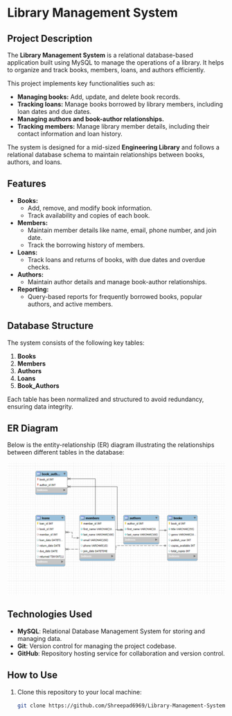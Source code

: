 # Library Management System

## Project Description
The **Library Management System** is a relational database-based application built using MySQL to manage the operations of a library. It helps to organize and track books, members, loans, and authors efficiently.

This project implements key functionalities such as:
- **Managing books:** Add, update, and delete book records.
- **Tracking loans:** Manage books borrowed by library members, including loan dates and due dates.
- **Managing authors and book-author relationships.**
- **Tracking members:** Manage library member details, including their contact information and loan history.

The system is designed for a mid-sized **Engineering Library** and follows a relational database schema to maintain relationships between books, authors, and loans.

## Features
- **Books:** 
  - Add, remove, and modify book information.
  - Track availability and copies of each book.
- **Members:**
  - Maintain member details like name, email, phone number, and join date.
  - Track the borrowing history of members.
- **Loans:**
  - Track loans and returns of books, with due dates and overdue checks.
- **Authors:**
  - Maintain author details and manage book-author relationships.
- **Reporting:**
  - Query-based reports for frequently borrowed books, popular authors, and active members.

## Database Structure
The system consists of the following key tables:
1. **Books**
2. **Members**
3. **Authors**
4. **Loans**
5. **Book_Authors**

Each table has been normalized and structured to avoid redundancy, ensuring data integrity.

## ER Diagram
Below is the entity-relationship (ER) diagram illustrating the relationships between different tables in the database:

![ER Diagram](ERDIAGRAM.png)

## Technologies Used
- **MySQL**: Relational Database Management System for storing and managing data.
- **Git**: Version control for managing the project codebase.
- **GitHub**: Repository hosting service for collaboration and version control.

## How to Use
1. Clone this repository to your local machine:
   ```bash
   git clone https://github.com/Shreepad6969/Library-Management-System.git

